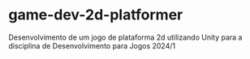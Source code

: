 # game-dev-2d-platformer
Desenvolvimento de um jogo de plataforma 2d utilizando Unity para a disciplina de Desenvolvimento para Jogos 2024/1
